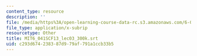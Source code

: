 ```yaml
---
content_type: resource
description: ''
file: /media/https%3A/open-learning-course-data-rc.s3.amazonaws.com/6-041sc-probabilistic-systems-analysis-and-applied-probability-fall-2013/c293d674238387d979af791a1ccb33b5_MIT6_041SCF13_lec03_300k.srt
file_type: application/x-subrip
resourcetype: Other
title: MIT6_041SCF13_lec03_300k.srt
uid: c293d674-2383-87d9-79af-791a1ccb33b5
---
```

